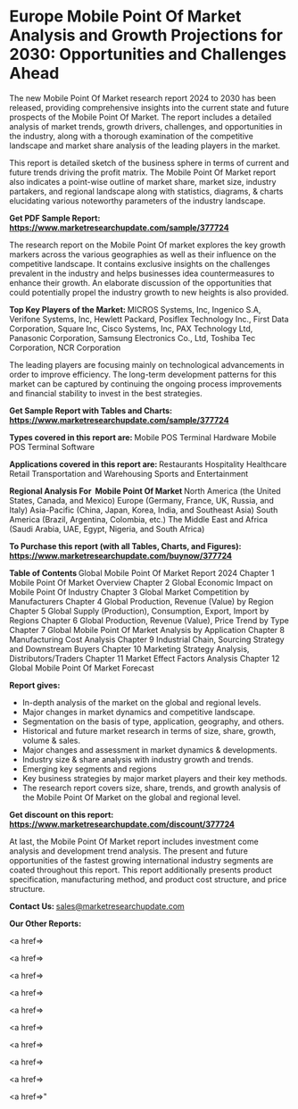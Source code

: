 # Europe Mobile Point Of Market Analysis and Growth Projections for 2030: Opportunities and Challenges Ahead

The new Mobile Point Of Market research report 2024 to 2030 has been released, providing comprehensive insights into the current state and future prospects of the Mobile Point Of Market. The report includes a detailed analysis of market trends, growth drivers, challenges, and opportunities in the industry, along with a thorough examination of the competitive landscape and market share analysis of the leading players in the market.

This report is detailed sketch of the business sphere in terms of current and future trends driving the profit matrix. The Mobile Point Of Market report also indicates a point-wise outline of market share, market size, industry partakers, and regional landscape along with statistics, diagrams, &amp; charts elucidating various noteworthy parameters of the industry landscape.

<strong><b>Get PDF Sample Report: <a href=https://www.marketresearchupdate.com/sample/377724>https://www.marketresearchupdate.com/sample/377724</a></b></strong>

The research report on the Mobile Point Of market explores the key growth markers across the various geographies as well as their influence on the competitive landscape. It contains exclusive insights on the challenges prevalent in the industry and helps businesses idea countermeasures to enhance their growth. An elaborate discussion of the opportunities that could potentially propel the industry growth to new heights is also provided.

<strong><b>Top Key Players of the Market:
</b></strong>MICROS Systems, Inc, Ingenico S.A, Verifone Systems, Inc, Hewlett Packard, Posiflex Technology Inc., First Data Corporation, Square Inc, Cisco Systems, Inc, PAX Technology Ltd, Panasonic Corporation, Samsung Electronics Co., Ltd, Toshiba Tec Corporation, NCR Corporation<strong><b>
</b></strong>

The leading players are focusing mainly on technological advancements in order to improve efficiency. The long-term development patterns for this market can be captured by continuing the ongoing process improvements and financial stability to invest in the best strategies.

<strong><b>Get Sample Report with Tables and Charts: <a href=https://www.marketresearchupdate.com/sample/377724>https://www.marketresearchupdate.com/sample/377724</a></b></strong>

<strong><b>Types covered in this report are:
</b></strong>Mobile POS Terminal Hardware
Mobile POS Terminal Software<strong><b>
</b></strong>

<strong><b>Applications covered in this report are:
</b></strong>Restaurants
Hospitality
Healthcare
Retail
Transportation and Warehousing
Sports and Entertainment<strong><b>
</b></strong>

<strong><b>Regional Analysis For  Mobile Point Of Market</b></strong><strong><b>
</b></strong>North America (the United States, Canada, and Mexico)
Europe (Germany, France, UK, Russia, and Italy)
Asia-Pacific (China, Japan, Korea, India, and Southeast Asia)
South America (Brazil, Argentina, Colombia, etc.)
The Middle East and Africa (Saudi Arabia, UAE, Egypt, Nigeria, and South Africa)

<strong><b>To Purchase this report (with all Tables, Charts, and Figures): <a href=https://www.marketresearchupdate.com/buynow/377724>https://www.marketresearchupdate.com/buynow/377724</a></b></strong>

<strong><b>Table of Contents</b></strong><strong><b>
</b></strong>Global Mobile Point Of Market Report 2024
Chapter 1 Mobile Point Of Market Overview
Chapter 2 Global Economic Impact on Mobile Point Of Industry
Chapter 3 Global Market Competition by Manufacturers
Chapter 4 Global Production, Revenue (Value) by Region
Chapter 5 Global Supply (Production), Consumption, Export, Import by Regions
Chapter 6 Global Production, Revenue (Value), Price Trend by Type
Chapter 7 Global Mobile Point Of Market Analysis by Application
Chapter 8 Manufacturing Cost Analysis
Chapter 9 Industrial Chain, Sourcing Strategy and Downstream Buyers
Chapter 10 Marketing Strategy Analysis, Distributors/Traders
Chapter 11 Market Effect Factors Analysis
Chapter 12 Global Mobile Point Of Market Forecast

<strong><b>Report gives:</b></strong>

- In-depth analysis of the market on the global and regional levels.
- Major changes in market dynamics and competitive landscape.
- Segmentation on the basis of type, application, geography, and others.
- Historical and future market research in terms of size, share, growth, volume &amp; sales.
- Major changes and assessment in market dynamics &amp; developments.
- Industry size &amp; share analysis with industry growth and trends.
- Emerging key segments and regions
- Key business strategies by major market players and their key methods.
- The research report covers size, share, trends, and growth analysis of the Mobile Point Of Market on the global and regional level.

<strong><b>Get discount on this report: <a href=https://www.marketresearchupdate.com/discount/377724>https://www.marketresearchupdate.com/discount/377724</a></b></strong>

At last, the Mobile Point Of Market report includes investment come analysis and development trend analysis. The present and future opportunities of the fastest growing international industry segments are coated throughout this report. This report additionally presents product specification, manufacturing method, and product cost structure, and price structure.

<strong><b>Contact Us:
</b></strong>sales@marketresearchupdate.com

<strong>Our Other Reports:</strong>

<a href=></a>

<a href=></a>

<a href=></a>

<a href=></a>

<a href=></a>

<a href=></a>

<a href=></a>

<a href=></a>

<a href=></a>

<a href=></a>"
